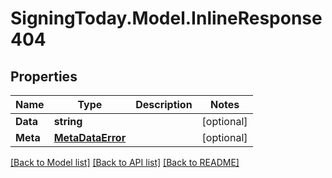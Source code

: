 
# SigningToday.Model.InlineResponse404

## Properties

Name | Type | Description | Notes
------------ | ------------- | ------------- | -------------
**Data** | **string** |  | [optional] 
**Meta** | [**MetaDataError**](MetaDataError.md) |  | [optional] 

[[Back to Model list]](../README.md#documentation-for-models)
[[Back to API list]](../README.md#documentation-for-api-endpoints)
[[Back to README]](../README.md)

